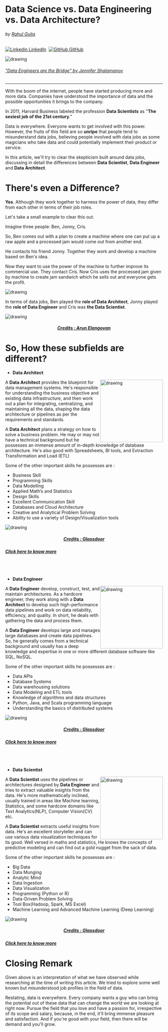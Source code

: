 # Data Science vs. Data Engineering vs. Data Architecture?

###### by [Rahul Gulia](https://rstak.github.io)
[![Linkedin](https://i.stack.imgur.com/gVE0j.png) LinkedIn](https://www.linkedin.com/in/rahulgulia/) &nbsp;[![GitHub](https://i.stack.imgur.com/tskMh.png) GitHub](https://github.com/RsTaK)


<img src="images\Data-Engineer_Graphic.png" alt="drawing"/>

###### ["Data Engineers are the Bridge" by Jennifer Shalamanov](https://blog.udacity.com/2020/07/what-to-expect-as-an-entry-level-data-engineer.html)
---
<p style="text-align: left; width: 100%;" >
With the boom of the internet, people have started producing more and more data. Companies have understood the importance of data and the possible opportunities it brings to the company. 

In 2011, Harvard Business labeled the profession **Data Scientists** as "**The sexiest job of the 21st century**."
 
Data is everywhere. Everyone wants to get involved with this power. However, the fruits of this field are so **unripe** that people tend to misunderstand data jobs, believing people involved with data jobs as some magicians who take data and could potentially implement their product or service.

In this article, we'll try to clear the skepticism built around data jobs, discussing in detail the differences between **Data Scientist**, **Data Engineer** and **Data Architect**.
</p>

# There's even a Difference?

<p style="text-align: left;">

**Yes**. Although they work together to harness the power of data, they differ from each other in terms of their job roles.

Let's take a small example to clear this out.

Imagine three people: Ben, Jonny, Cris.

So, Ben comes out with a plan to create a machine where one can put up a raw apple and a processed jam would come out from another end.

He contacts his friend Jonny. Together they work and develop a machine based on Ben's idea. 

Now they want to use the power of the machine to further improve its commercial use. They contact Cris. Now Cris uses the processed jam given by machine to create jam sandwich which he sells out and everyone gets the profit. 

<img src="images\apple.png" alt="drawing"/>

<br>

In terms of data jobs, Ben played the **role of Data Architect**, Jonny played the **role of Data Engineer** and Cris was **the Data Scientist**.

<img src="images\chart.png" alt="drawing"/>

##### <center>[Credits : Arun Elangovan](https://medium.com/datadriveninvestor/are-you-looking-for-a-career-in-data-science-lets-explore-what-it-holds-for-you-82e364df7b12)</center>

</p>

# So, How these subfields are different?



* **Data Architect**
<img src="images\DA.png" alt="drawing" width="200" style="float: right"/>

A **Data Architect** provides the blueprint for data management systems. He's responsible for understanding the business objective and existing data infrastructure, and then work out a plan for integrating, centralizing, and maintaining all the data, shaping the data architecture or pipelines as per the requirements and standards.

A **Data Architect** plans a strategy on how to solve a business problem. He may or may not have a technical background but he possesses an immense amount of in-depth knowledge of database architecture. He's also good with Spreadsheets, BI tools, and Extraction Transformation and Load (ETL)

Some of the other important skills he possesses are :

* Business Skill
* Programming Skills
* Data Modelling
* Applied Math’s and Statistics
* Design Skills
* Excellent Communication Skill
* Databases and Cloud Architecture
* Creative and Analytical Problem Solving
* Ability to use a variety of Design/Visualization tools

<img src="images\DA-salary.PNG" alt="drawing"/>

##### <center>[Credits : Glassdoor](https://www.glassdoor.co.in/Salaries/data-architect-salary-SRCH_KO0,14.htm)</center>

##### [Click here to know more](https://datacatchup.com/top-10-skills-for-data-architects/) 
<br>
<br>

* **Data Engineer**
<img src="images\DE.png" alt="drawing" width="200" style="float: right"/>

A **Data Engineer** develop, construct, test, and maintain architectures. As a hardcore engineer, they work along with a **Data Architect** to develop such high-performance data pipelines and work on data reliability, efficiency, and quality. In short, he deals with gathering the data and process them.

A **Data Engineer** develops large and manages large databases and create data pipelines.  So, he generally comes from a technical background and usually has a deep knowledge and expertise in one or more different database software like SQL, NoSQL.

Some of the other important skills he possesses are :

* Data APIs
* Database Systems
* Data warehousing solutions
* Data Modeling and ETL tools
* Knowledge of algorithms and data structures
* Python, Java, and Scala programming language
* Understanding the basics of distributed systems

<img src="images\DE-salary.PNG" alt="drawing"/>

##### <center>[Credits : Glassdoor](https://www.glassdoor.co.in/Salaries/data-engineer-salary-SRCH_KO0,13.htm)</center>

##### [Click here to know more](https://www.springboard.com/library/data-engineering/skills/) 
<br>
<br>

* **Data Scientist**
<img src="images\DS.png" alt="drawing" width="200" style="float: right"/>

A **Data Scientist** uses the pipelines or architectures designed by **Data Engineer** and tries to extract valuable insights from the data. He's more mathematically inclined, usually trained in areas like Machine learning, Statistics, and some hardcore domains like 
Text Analytics(NLP), Computer Vision(CV) etc.


A **Data Scientist** extracts useful insights from data. He's an excellent storyteller and can use various data visualization techniques for its good. Well versed in maths and statistics, He knows the concepts of predictive modeling and can find out a gold nugget from the sack of data. 

Some of the other important skills he possesses are :

* Big Data
* Data Munging
* Analytic Mind
* Data Ingestion
* Data Visualization
* Programming (Python or R)
* Data-Driven Problem Solving
* Tool Box(Hadoop, Spark, MS Excel)
* Machine Learning and Advanced Machine Learning (Deep Learning)

<img src="images\ds-slary.PNG" alt="drawing"/>

##### <center>[Credits : Glassdoor](https://www.glassdoor.co.in/Salaries/data-scientist-salary-SRCH_KO0,14.htm)</center>

##### [Click here to know more](https://www.edureka.co/blog/how-to-become-a-data-scientist/) 

# Closing Remark

<p style="text-align: left;">

Given above is an interpretation of what we have observed while researching at the time of writing this article. We tried to explore some well known but misunderstood job profiles in the field of data.

Restating, data is everywhere. Every company wants a guy who can bring the potential out of these data that can change the world we are looking at right now. Pursue the field that you love and have a passion for, irrespective of its scope and salary, because, in the end, it'll bring immense pleasure and satisfaction. And if you're good with your field, then there will be demand and you'll grow. 
</p>
